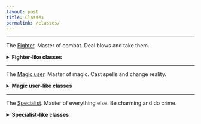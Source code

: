 ```yaml
---
layout: post
title: Classes
permalink: /classes/
---
```


***

The <a href="{{ site.baseurl }}/classes/fighter">Fighter</a>. Master of combat. Deal blows and take them.

<details markdown="1">
<summary><b>Fighter-like classes</b></summary>
*  The <a href="{{ site.baseurl }}/classes/veteran">Veteran</a>. Collect Scars and be grumpy.
*  The <a href="{{ site.baseurl }}/classes/knight-errant">Knight Errant</a>. Challenge fools and suffer none.
*  The <a href="{{ site.baseurl }}/classes/champion">Champion</a>. Chosen by god.
*  The <a href="{{ site.baseurl }}/classes/dwarf">Dwarf</a>. Stout and beardy.
*  The <a href="{{ site.baseurl }}/classes/thug">Thug</a>. Stick those hands up.
*  The <a href="{{ site.baseurl }}/classes/mouser">Mouser</a>. It's not the size that counts.

</details>

***

The <a href="{{ site.baseurl }}/classes/magic-user">Magic user</a>. Master of magic. Cast spells and change reality.

<details markdown="1">
<summary><b>Magic user-like classes</b></summary>
*  The <a href="{{ site.baseurl }}/classes/scion">Scion</a>. Enact god's will.
*  The <a href="{{ site.baseurl }}/classes/bloatmage">Bloatmage</a>. Be fat and be powerful.
*  The <a href="{{ site.baseurl }}/classes/sorcerer">Sorcerer</a>. Be a god or die trying.
*  The <a href="{{ site.baseurl }}/classes/elf">Elf</a>. Tragically better than everyone else.

</details>

***

The <a href="{{ site.baseurl }}/classes/specialist">Specialist</a>. Master of everything else. Be charming and do crime.

<details markdown="1">
<summary><b>Specialist-like classes</b></summary>
*  The <a href="{{ site.baseurl }}/classes/assassin">Assassin</a>. Investigate people and murder them.
*  The <a href="{{ site.baseurl }}/classes/burglar">Burglar</a>. Crash into buildings and take stuff.
*  The <a href="{{ site.baseurl }}/classes/wandering-sage">Wandering Sage</a>. Know things, discover more.
*  The <a href="{{ site.baseurl }}/classes/gnome">Gnome</a>. Be small and mischievous.
*  The <a href="{{ site.baseurl }}/classes/ranger">Ranger</a>. Adapt. Survive. Overcome.
*  The <a href="{{ site.baseurl }}/classes/gaggle-of-goblins">Gaggle of Goblins</a>. Green, mean, and severely maladapted.


</details>
